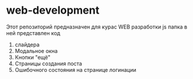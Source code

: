# web-development
Этот репозиторий предназначен для курас WEB разработки
js папка в ней представлен код 
1. слайдера
2. Модальное окна 
3. Кнопки "ещё"
4. Страницы создания поста
6. Ошибочного состояния на странице логинации

